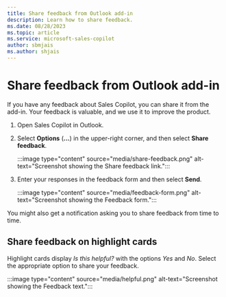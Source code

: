 ```yaml
---
title: Share feedback from Outlook add-in
description: Learn how to share feedback.
ms.date: 08/28/2023
ms.topic: article
ms.service: microsoft-sales-copilot
author: sbmjais
ms.author: shjais
---
```


# Share feedback from Outlook add-in

If you have any feedback about Sales Copilot, you can share it from the add-in. Your feedback is valuable, and we use it to improve the product.

1. Open Sales Copilot in Outlook.

1. Select **Options** (**...**) in the upper-right corner, and then select **Share feedback**.

   :::image type="content" source="media/share-feedback.png" alt-text="Screenshot showing the Share feedback link.":::

1. Enter your responses in the feedback form and then select **Send**.

   :::image type="content" source="media/feedback-form.png" alt-text="Screenshot showing the Feedback form.":::

You might also get a notification asking you to share feedback from time to time.

## Share feedback on highlight cards

Highlight cards display *Is this helpful?* with the options *Yes* and *No*. Select the appropriate option to share your feedback.

:::image type="content" source="media/helpful.png" alt-text="Screenshot showing the Feedback text.":::
